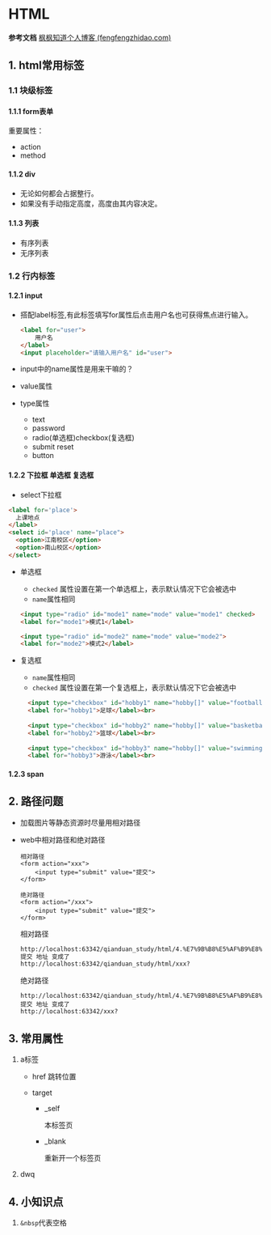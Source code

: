 # HTML



**参考文档**
[枫枫知道个人博客 (fengfengzhidao.com)](https://www.fengfengzhidao.com/special/2/23)

## 1. html常用标签

### 1.1 块级标签

#### 1.1.1 form表单

重要属性：

* action
* method

#### 1.1.2 div

* 无论如何都会占据整行。
* 如果没有手动指定高度，高度由其内容决定。

#### 1.1.3 列表

* 有序列表
* 无序列表

### 1.2 行内标签

#### 1.2.1 input

* 搭配label标签,有此标签填写for属性后点击用户名也可获得焦点进行输入。

  ```html
  <label for="user">
      用户名
  </label>
  <input placeholder="请输入用户名" id="user">
  ```

* input中的name属性是用来干嘛的？
* value属性
* type属性
  * text
  * password
  * radio(单选框)checkbox(复选框)
  * submit reset
  * button

#### 1.2.2 下拉框 单选框 复选框

* select下拉框

```html
<label for='place'>
  上课地点
</label>
<select id='place' name="place">
  <option>江南校区</option>
  <option>南山校区</option>
</select>
```

* 单选框

  * `checked` 属性设置在第一个单选框上，表示默认情况下它会被选中
  * `name`属性相同

  ```html
  <input type="radio" id="mode1" name="mode" value="mode1" checked>
  <label for="mode1">模式1</label>
  
  <input type="radio" id="mode2" name="mode" value="mode2">
  <label for="mode2">模式2</label>
  ```

* 复选框

  * `name`属性相同
  * `checked` 属性设置在第一个复选框上，表示默认情况下它会被选中

  ```html
    <input type="checkbox" id="hobby1" name="hobby[]" value="football" checked>
    <label for="hobby1">足球</label><br>
    
    <input type="checkbox" id="hobby2" name="hobby[]" value="basketball">
    <label for="hobby2">篮球</label><br>
    
    <input type="checkbox" id="hobby3" name="hobby[]" value="swimming">
    <label for="hobby3">游泳</label><br>
  ```

#### 1.2.3 span

## 2. 路径问题

* 加载图片等静态资源时尽量用相对路径

* web中相对路径和绝对路径

      相对路径
      <form action="xxx">
          <input type="submit" value="提交">
      </form>
      
      绝对路径
      <form action="/xxx">
          <input type="submit" value="提交">
      </form>

  相对路径

  ```html
  http://localhost:63342/qianduan_study/html/4.%E7%9B%B8%E5%AF%B9%E8%B7%AF%E5%BE%84%E5%92%8C%E7%BB%9D%E5%AF%B9%E8%B7%AF%E5%BE%84.html
  提交 地址 变成了
  http://localhost:63342/qianduan_study/html/xxx?
  ```

  绝对路径

      http://localhost:63342/qianduan_study/html/4.%E7%9B%B8%E5%AF%B9%E8%B7%AF%E5%BE%84%E5%92%8C%E7%BB%9D%E5%AF%B9%E8%B7%AF%E5%BE%84.html
      提交 地址 变成了
      http://localhost:63342/xxx?

## 3. 常用属性

1. a标签

   * href 跳转位置

   * target

     * _self 

       本标签页

     * _blank

       重新开一个标签页

2. dwq

##  4. 小知识点

1. `&nbsp`代表空格
